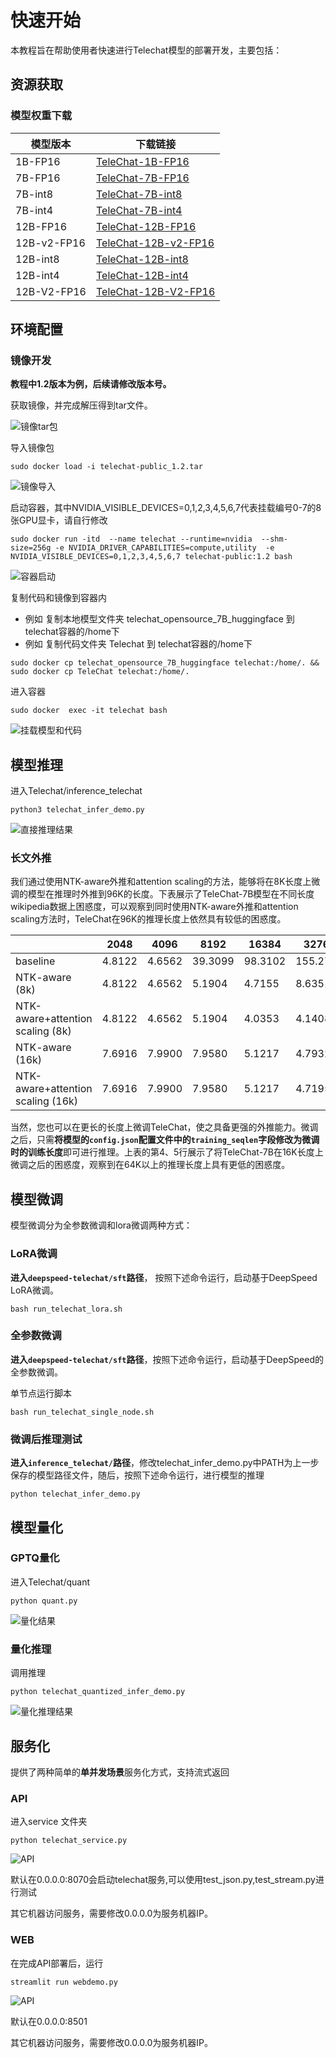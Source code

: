 # 快速开始

本教程旨在帮助使用者快速进行Telechat模型的部署开发，主要包括：


## 资源获取


### 模型权重下载


| 模型版本  | 下载链接           |
|---------| ----------------- |
| 1B-FP16     | [TeleChat-1B-FP16](https://huggingface.co/Tele-AI/Telechat-1B)        |
| 7B-FP16     | [TeleChat-7B-FP16](https://huggingface.co/Tele-AI/Telechat-7B)        |
| 7B-int8     | [TeleChat-7B-int8](https://huggingface.co/Tele-AI/Telechat-7B-int8)   |
| 7B-int4     | [TeleChat-7B-int4](https://huggingface.co/Tele-AI/Telechat-7B-int4)   |
| 12B-FP16    | [TeleChat-12B-FP16](https://huggingface.co/Tele-AI/TeleChat-12B)      |
| 12B-v2-FP16    | [TeleChat-12B-v2-FP16](https://huggingface.co/Tele-AI/TeleChat-12B-v2)      |
| 12B-int8    | [TeleChat-12B-int8](https://huggingface.co/Tele-AI/TeleChat-12B-int8) |
| 12B-int4    | [TeleChat-12B-int4](https://huggingface.co/Tele-AI/TeleChat-12B-int4) |
| 12B-V2-FP16 | [TeleChat-12B-V2-FP16](https://modelscope.cn/models/TeleAI/TeleChat-12B-v2/files)   |

## 环境配置


### 镜像开发
**教程中1.2版本为例，后续请修改版本号。**

获取镜像，并完成解压得到tar文件。

![镜像tar包](../images/镜像tar包.png)

导入镜像包

```shell
sudo docker load -i telechat-public_1.2.tar
```

![镜像导入](../images/镜像导入过程.png)

启动容器，其中NVIDIA_VISIBLE_DEVICES=0,1,2,3,4,5,6,7代表挂载编号0-7的8张GPU显卡，请自行修改

```shell
sudo docker run -itd  --name telechat --runtime=nvidia  --shm-size=256g -e NVIDIA_DRIVER_CAPABILITIES=compute,utility  -e NVIDIA_VISIBLE_DEVICES=0,1,2,3,4,5,6,7 telechat-public:1.2 bash
```

![容器启动](../images/容器启动.png)

复制代码和镜像到容器内

- 例如 复制本地模型文件夹 telechat_opensource_7B_huggingface 到 telechat容器的/home下
- 例如 复制代码文件夹 Telechat 到 telechat容器的/home下

```shell
sudo docker cp telechat_opensource_7B_huggingface telechat:/home/. && sudo docker cp TeleChat telechat:/home/.
```

进入容器

```shell
sudo docker  exec -it telechat bash
```

![挂载模型和代码](../images/挂载模型代码.png)


## 模型推理

进入Telechat/inference_telechat

```shell
python3 telechat_infer_demo.py
```

![直接推理结果](../images/直接推理结果.png)

### 长文外推

我们通过使用NTK-aware外推和attention scaling的方法，能够将在8K长度上微调的模型在推理时外推到96K的长度。下表展示了TeleChat-7B模型在不同长度wikipedia数据上困惑度，可以观察到同时使用NTK-aware外推和attention scaling方法时，TeleChat在96K的推理长度上依然具有较低的困惑度。

|                                    | 2048   | 4096   | 8192    | 16384   | 32768    | 65536    | 98304    |
| ---------------------------------- | ------ | ------ | ------- | ------- | -------- | -------- | -------- |
| baseline                           | 4.8122 | 4.6562 | 39.3099 | 98.3102 | 155.2708 | 487.3398 | 447.6295 |
| NTK-aware (8k)                     | 4.8122 | 4.6562 | 5.1904  | 4.7155  | 8.6351   | 77.7478  | 79.9256  |
| NTK-aware+attention  scaling (8k)  | 4.8122 | 4.6562 | 5.1904  | 4.0353  | 4.1408   | 9.4080   | 7.9711   |
| NTK-aware (16k)                    | 7.6916 | 7.9900 | 7.9580  | 5.1217  | 4.7932   | 10.5444  | 10.3614  |
| NTK-aware+attention  scaling (16k) | 7.6916 | 7.9900 | 7.9580  | 5.1217  | 4.7195   | 8.9751   | 7.6822   |

当然，您也可以在更长的长度上微调TeleChat，使之具备更强的外推能力。微调之后，只需**将模型的`config.json`配置文件中的`training_seqlen`字段修改为微调时的训练长度**即可进行推理。上表的第4、5行展示了将TeleChat-7B在16K长度上微调之后的困惑度，观察到在64K以上的推理长度上具有更低的困惑度。

## 模型微调

模型微调分为全参数微调和lora微调两种方式：

### LoRA微调

**进入`deepspeed-telechat/sft`路径**， 按照下述命令运行，启动基于DeepSpeed LoRA微调。

```shell
bash run_telechat_lora.sh
```

### 全参数微调

**进入`deepspeed-telechat/sft`路径**，按照下述命令运行，启动基于DeepSpeed的全参数微调。

单节点运行脚本

```shell
bash run_telechat_single_node.sh
```

### 微调后推理测试

**进入`inference_telechat/`路径**，修改telechat_infer_demo.py中PATH为上一步保存的模型路径文件，随后，按照下述命令运行，进行模型的推理

```shell
python telechat_infer_demo.py
```

## 模型量化

### GPTQ量化

进入Telechat/quant

```shell
python quant.py
```

![量化结果](../images/量化结果.png)

### 量化推理

调用推理

```shell
python telechat_quantized_infer_demo.py
```

![量化推理结果](../images/量化推理结果.png)

## 服务化

提供了两种简单的**单并发场景**服务化方式，支持流式返回

### API

进入service 文件夹

```shell
python telechat_service.py
```
![API](../images/api页面.png)

默认在0.0.0.0:8070会启动telechat服务,可以使用test_json.py,test_stream.py进行测试

其它机器访问服务，需要修改0.0.0.0为服务机器IP。
### WEB

在完成API部署后，运行

```shell
streamlit run webdemo.py
```
![API](../images/web页面.png)

默认在0.0.0.0:8501

其它机器访问服务，需要修改0.0.0.0为服务机器IP。
